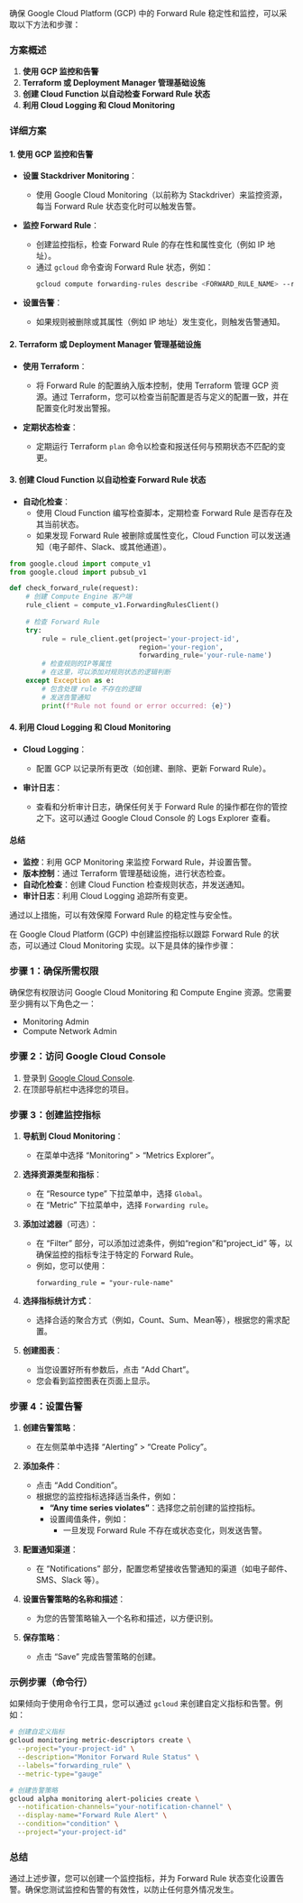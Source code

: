 确保 Google Cloud Platform (GCP) 中的 Forward Rule 稳定性和监控，可以采取以下方法和步骤：

### 方案概述

1. **使用 GCP 监控和告警**
2. **Terraform 或 Deployment Manager 管理基础设施**
3. **创建 Cloud Function 以自动检查 Forward Rule 状态**
4. **利用 Cloud Logging 和 Cloud Monitoring**

### 详细方案

#### 1. 使用 GCP 监控和告警

- **设置 Stackdriver Monitoring**：
  - 使用 Google Cloud Monitoring（以前称为 Stackdriver）来监控资源，每当 Forward Rule 状态变化时可以触发告警。
  
- **监控 Forward Rule**：
  - 创建监控指标，检查 Forward Rule 的存在性和属性变化（例如 IP 地址）。
  - 通过 `gcloud` 命令查询 Forward Rule 状态，例如：
    ```bash
    gcloud compute forwarding-rules describe <FORWARD_RULE_NAME> --region <REGION>
    ```

- **设置告警**：
  - 如果规则被删除或其属性（例如 IP 地址）发生变化，则触发告警通知。
    
#### 2. Terraform 或 Deployment Manager 管理基础设施

- **使用 Terraform**：
  - 将 Forward Rule 的配置纳入版本控制，使用 Terraform 管理 GCP 资源。通过 Terraform，您可以检查当前配置是否与定义的配置一致，并在配置变化时发出警报。
  
- **定期状态检查**：
  - 定期运行 Terraform `plan` 命令以检查和报送任何与预期状态不匹配的变更。

#### 3. 创建 Cloud Function 以自动检查 Forward Rule 状态

- **自动化检查**：
  - 使用 Cloud Function 编写检查脚本，定期检查 Forward Rule 是否存在及其当前状态。
  - 如果发现 Forward Rule 被删除或属性变化，Cloud Function 可以发送通知（电子邮件、Slack、或其他通道）。

```python
from google.cloud import compute_v1
from google.cloud import pubsub_v1

def check_forward_rule(request):
    # 创建 Compute Engine 客户端
    rule_client = compute_v1.ForwardingRulesClient()
    
    # 检查 Forward Rule
    try:
        rule = rule_client.get(project='your-project-id', 
                                region='your-region', 
                                forwarding_rule='your-rule-name')
        # 检查规则的IP等属性
        # 在这里，可以添加对规则状态的逻辑判断
    except Exception as e:
        # 包含处理 rule 不存在的逻辑
        # 发送告警通知
        print(f"Rule not found or error occurred: {e}")
```

#### 4. 利用 Cloud Logging 和 Cloud Monitoring

- **Cloud Logging**：
  - 配置 GCP 以记录所有更改（如创建、删除、更新 Forward Rule）。
  
- **审计日志**：
  - 查看和分析审计日志，确保任何关于 Forward Rule 的操作都在你的管控之下。这可以通过 Google Cloud Console 的 Logs Explorer 查看。

#### 总结

- **监控**：利用 GCP Monitoring 来监控 Forward Rule，并设置告警。
- **版本控制**：通过 Terraform 管理基础设施，进行状态检查。
- **自动化检查**：创建 Cloud Function 检查规则状态，并发送通知。
- **审计日志**：利用 Cloud Logging 追踪所有变更。

通过以上措施，可以有效保障 Forward Rule 的稳定性与安全性。



在 Google Cloud Platform (GCP) 中创建监控指标以跟踪 Forward Rule 的状态，可以通过 Cloud Monitoring 实现。以下是具体的操作步骤：

### 步骤 1：确保所需权限

确保您有权限访问 Google Cloud Monitoring 和 Compute Engine 资源。您需要至少拥有以下角色之一：
- Monitoring Admin
- Compute Network Admin

### 步骤 2：访问 Google Cloud Console

1. 登录到 [Google Cloud Console](https://console.cloud.google.com/).
2. 在顶部导航栏中选择您的项目。

### 步骤 3：创建监控指标

1. **导航到 Cloud Monitoring**：
   - 在菜单中选择 “Monitoring” > “Metrics Explorer”。

2. **选择资源类型和指标**：
   - 在 “Resource type” 下拉菜单中，选择 `Global`。
   - 在 “Metric” 下拉菜单中，选择 `Forwarding rule`。

3. **添加过滤器**（可选）：
   - 在 “Filter” 部分，可以添加过滤条件，例如“region”和“project_id” 等，以确保监控的指标专注于特定的 Forward Rule。
   - 例如，您可以使用：
     ```plaintext
     forwarding_rule = "your-rule-name"
     ```

4. **选择指标统计方式**：
   - 选择合适的聚合方式（例如，Count、Sum、Mean等），根据您的需求配置。

5. **创建图表**：
   - 当您设置好所有参数后，点击 “Add Chart”。
   - 您会看到监控图表在页面上显示。

### 步骤 4：设置告警

1. **创建告警策略**：
   - 在左侧菜单中选择 “Alerting” > “Create Policy”。
   
2. **添加条件**：
   - 点击 “Add Condition”。
   - 根据您的监控指标选择适当条件，例如：
     - **“Any time series violates”**：选择您之前创建的监控指标。
     - 设置阈值条件，例如：
       - 一旦发现 Forward Rule 不存在或状态变化，则发送告警。

3. **配置通知渠道**：
   - 在 “Notifications” 部分，配置您希望接收告警通知的渠道（如电子邮件、SMS、Slack 等）。

4. **设置告警策略的名称和描述**：
   - 为您的告警策略输入一个名称和描述，以方便识别。

5. **保存策略**：
   - 点击 “Save” 完成告警策略的创建。

### 示例步骤（命令行）

如果倾向于使用命令行工具，您可以通过 `gcloud` 来创建自定义指标和告警。例如：

```bash
# 创建自定义指标
gcloud monitoring metric-descriptors create \
  --project="your-project-id" \
  --description="Monitor Forward Rule Status" \
  --labels="forwarding_rule" \
  --metric-type="gauge"

# 创建告警策略
gcloud alpha monitoring alert-policies create \
  --notification-channels="your-notification-channel" \
  --display-name="Forward Rule Alert" \
  --condition="condition" \
  --project="your-project-id"
```

### 总结

通过上述步骤，您可以创建一个监控指标，并为 Forward Rule 状态变化设置告警。确保您测试监控和告警的有效性，以防止任何意外情况发生。
